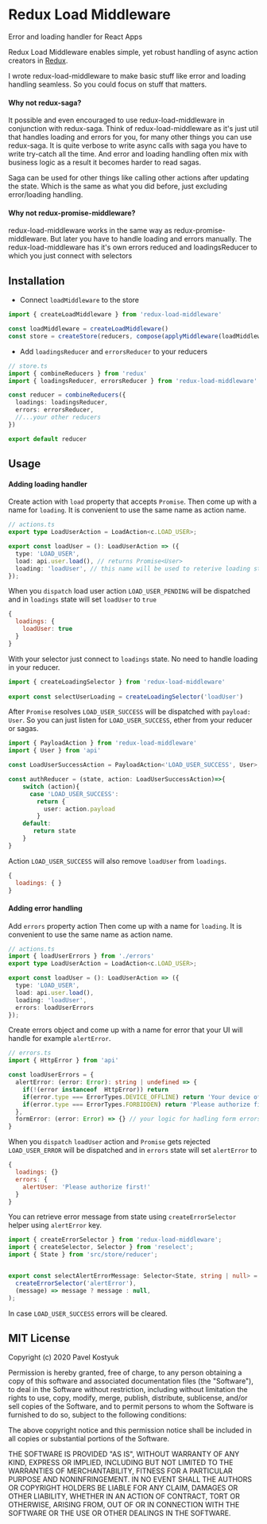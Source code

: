 # Redux Load Middleware
Error and loading handler for React Apps

Redux Load Middleware enables simple, yet robust handling of async action creators in [Redux](http://redux.js.org). 

I wrote redux-load-middleware to make basic stuff like error and loading handling seamless. So you could focus on stuff that matters.

#### Why not redux-saga?
It possible and even encouraged to use redux-load-middleware in conjunction with redux-saga. Think of redux-load-middleware as it's just util that handles loading and errors for you, for many other things you can use redux-saga.
It is quite verbose to write async calls with saga you have to write try-catch all the time. And error and loading handling often mix with business logic as a result it becomes harder to read sagas.

Saga can be used for other things like calling other actions after updating the state. Which is the same as what you did before, just excluding error/loading handling.

#### Why not redux-promise-middleware?
redux-load-middleware works in the same way as redux-promise-middleware. But later you have to handle loading and errors manually. The redux-load-middleware has it's own errors reduced and loadingsReducer to which you just connect with selectors
## Installation
- Connect `loadMiddleware` to the store
```typescript
import { createLoadMiddleware } from 'redux-load-middleware'

const loadMiddleware = createLoadMiddleware()
const store = createStore(reducers, compose(applyMiddleware(loadMiddleware)))
```
- Add `loadingsReducer` and `errorsReducer` to your reducers
```typescript
// store.ts
import { combineReducers } from 'redux'
import { loadingsReducer, errorsReducer } from 'redux-load-middleware'

const reducer = combineReducers({
  loadings: loadingsReducer,
  errors: errorsReducer,
  //...your other reducers
})

export default reducer
```

## Usage
#### Adding loading handler
Create action with `load` property that accepts `Promise`.
Then come up with a name for `loading`. It is convenient to use the same name as action name. 
```typescript
// actions.ts
export type LoadUserAction = LoadAction<c.LOAD_USER>;

export const loadUser = (): LoadUserAction => ({
  type: 'LOAD_USER',
  load: api.user.load(), // returns Promise<User>
  loading: 'loadUser', // this name will be used to reterive loading status from loadingsReducer
});
```
When you `dispatch` load user action `LOAD_USER_PENDING`
will be dispatched and in `loadings` state will set `loadUser` to `true`
```js
{
  loadings: {
    loadUser: true 
  }
}
```
With your selector just connect to `loadings` state. No need to handle loading in your reducer.
```typescript
import { createLoadingSelector } from 'redux-load-middleware'
  
export const selectUserLoading = createLoadingSelector('loadUser')
```
After `Promise` resolves `LOAD_USER_SUCCESS` will be dispatched with `payload: User`. So you can just listen for `LOAD_USER_SUCCESS`, ether from your reducer or sagas. 
```typescript
import { PayloadAction } from 'redux-load-middleware'
import { User } from 'api'

const LoadUserSuccessAction = PayloadAction<'LOAD_USER_SUCCESS', User>;

const authReducer = (state, action: LoadUserSuccessAction)=>{
    switch (action){
      case 'LOAD_USER_SUCCESS':
        return {
          user: action.payload
        }
    default:
       return state
    }
}
```

Action `LOAD_USER_SUCCESS` will also remove `loadUser` from `loadings`.
```js
{
  loadings: { }
}
```

#### Adding error handling
Add `errors` property action
Then come up with a name for `loading`. It is convenient to use the same name as action name. 
```typescript
// actions.ts
import { loadUserErrors } from './errors'
export type LoadUserAction = LoadAction<c.LOAD_USER>;

export const loadUser = (): LoadUserAction => ({
  type: 'LOAD_USER',
  load: api.user.load(),
  loading: 'loadUser',
  errors: loadUserErrors
});
```
Create errors object and come up with a name for error that your UI will handle for example `alertError`.
```typescript
// errors.ts
import { HttpError } from 'api'

const loadUserErrors = {
  alertError: (error: Error): string | undefined => {
    if(!(error instanceof  HttpError)) return
    if(error.type === ErrorTypes.DEVICE_OFFLINE) return 'Your device offline!'
    if(error.type === ErrorTypes.FORBIDDEN) return 'Please authorize first!'
  },
  formError: (error: Error) => {} // your logic for hadling form errors
}
```
When you `dispatch` `loadUser` action and `Promise` gets rejected `LOAD_USER_ERROR`
will be dispatched and in `errors` state will set `alertError` to 
```js
{
  loadings: {}
  errors: {  
    alertUser: 'Please authorize first!'
  }
}
```
You can retrieve error message from state using `createErrorSelector` helper using `alertError` key.
```typescript
import { createErrorSelector } from 'redux-load-middleware';
import { createSelector, Selector } from 'reselect';
import { State } from 'src/store/reducer';


export const selectAlertErrorMessage: Selector<State, string | null> = createSelector(
  createErrorSelector('alertError'),
  (message) => message ? message : null,
);
```

In case `LOAD_USER_SUCCESS` errors will be cleared.


## MIT License

Copyright (c) 2020 Pavel Kostyuk

Permission is hereby granted, free of charge, to any person obtaining a copy
of this software and associated documentation files (the "Software"), to deal
in the Software without restriction, including without limitation the rights
to use, copy, modify, merge, publish, distribute, sublicense, and/or sell
copies of the Software, and to permit persons to whom the Software is
furnished to do so, subject to the following conditions:

The above copyright notice and this permission notice shall be included in all
copies or substantial portions of the Software.

THE SOFTWARE IS PROVIDED "AS IS", WITHOUT WARRANTY OF ANY KIND, EXPRESS OR
IMPLIED, INCLUDING BUT NOT LIMITED TO THE WARRANTIES OF MERCHANTABILITY,
FITNESS FOR A PARTICULAR PURPOSE AND NONINFRINGEMENT. IN NO EVENT SHALL THE
AUTHORS OR COPYRIGHT HOLDERS BE LIABLE FOR ANY CLAIM, DAMAGES OR OTHER
LIABILITY, WHETHER IN AN ACTION OF CONTRACT, TORT OR OTHERWISE, ARISING FROM,
OUT OF OR IN CONNECTION WITH THE SOFTWARE OR THE USE OR OTHER DEALINGS IN THE
SOFTWARE.

